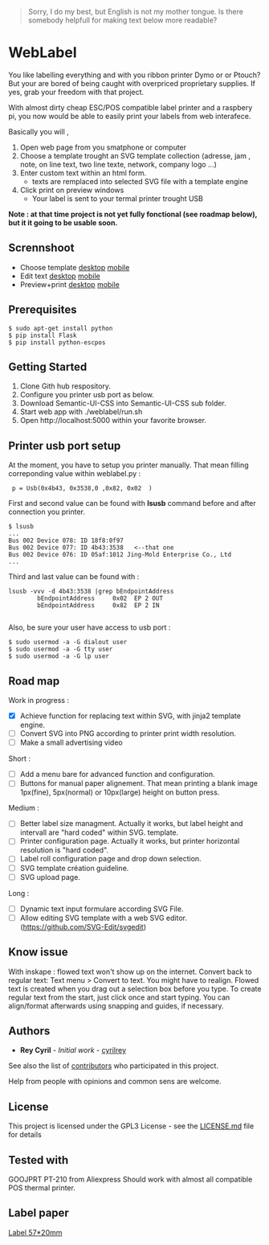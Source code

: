 > Sorry, I do my best, but English is not my mother tongue. Is there somebody helpfull for making text below more readable?

# WebLabel

You like labelling everything and with you ribbon printer Dymo or or Ptouch? But your are bored of being caught with overpriced proprietary supplies. If yes, grab your freedom with that project.

With almost dirty cheap ESC/POS compatible label printer and a raspbery pi, you now would be able to easily print your labels from web interafece.

Basically you will ,

1. Open web page from you smatphone or computer
2. Choose a template trought an SVG template collection (adresse, jam , note, on line text, two line texte, network, company logo ...) 
3. Enter custom text within an html form. 
   - texts are remplaced into selected SVG file with a template engine
4. Click print on preview windows
   - Your label is sent to your termal printer trought USB

**Note : at that time project is not yet fully fonctional (see roadmap below), but it it going to be usable soon.**

## Scrennshoot

- Choose template      [desktop](/doc/Choose.png)    [mobile](/doc/Choose_mobile.png)
- Edit text            [desktop](/doc/Edit.png)      [mobile](/doc/Edit_mobile.png)
- Preview+print        [desktop](/doc/Preview.png)   [mobile](/doc/Preview_mobile.png)

## Prerequisites
```
$ sudo apt-get install python
$ pip install Flask
$ pip install python-escpos
```

## Getting Started

1. Clone Gith hub respository.
2. Configure you printer usb port as below.
3. Download Semantic-UI-CSS into Semantic-UI-CSS sub folder.
5. Start web app with ./weblabel/run.sh
6. Open http://localhost:5000 within your favorite browser.


## Printer usb port setup

At the moment, you have to setup you printer manually.
That mean filling correponding value within weblabel.py : 

```
 p = Usb(0x4b43, 0x3538,0 ,0x82, 0x02  ) 
```

First and second value can be found with **lsusb** command before and after connection you printer.  
```
$ lsusb
...
Bus 002 Device 078: ID 18f8:0f97  
Bus 002 Device 077: ID 4b43:3538   <--that one 
Bus 002 Device 076: ID 05af:1012 Jing-Mold Enterprise Co., Ltd 
...
```

Third and last value can be found with :
```
lsusb -vvv -d 4b43:3538 |grep bEndpointAddress
        bEndpointAddress     0x02  EP 2 OUT
        bEndpointAddress     0x82  EP 2 IN
        
```

Also, be sure your user have access to usb port :
```
$ sudo usermod -a -G dialout user
$ sudo usermod -a -G tty user
$ sudo usermod -a -G lp user
```

## Road map

Work in progress :
- [x] Achieve function for replacing text within SVG, with jinja2 template engine.
- [ ] Convert SVG into PNG according to printer print width resolution.
- [ ] Make a small advertising video

Short :
- [ ] Add a menu bare for advanced function and configuration.
- [ ] Buttons for manual paper alignement. That mean printing a blank image 1px(fine), 5px(normal) or 10px(large) height on button press.

Medium :
- [ ] Better label size managment. Actually it works, but label height and intervall are "hard coded" within SVG. template.
- [ ] Printer configuration page. Actually it works, but printer horizontal resolution is "hard coded".
- [ ] Label roll configuration page and drop down selection.
- [ ] SVG template création guideline.
- [ ] SVG upload page.

Long :
- [ ] Dynamic text input formulare according SVG File.
- [ ] Allow editing SVG template with a web SVG editor. (https://github.com/SVG-Edit/svgedit)

## Know issue

With inskape : flowed text won't show up on the internet. Convert back to regular text: Text menu > Convert to text. You might have to realign. Flowed text is created when you drag out a selection box before you type. To create regular text from the start, just click once and start typing. You can align/format afterwards using snapping and guides, if necessary.

## Authors

* **Rey Cyril** - *Initial work* - [cyrilrey](https://github.com/cyrilrey)

See also the list of [contributors](https://github.com/cyrilrey/weblabel/graphs/contributors) who participated in this project.

Help from people with opinions and common sens are welcome.


## License

This project is licensed under the GPL3 License - see the [LICENSE.md](LICENSE.md) file for details

## Tested with

GOOJPRT PT-210 from Aliexpress
Should work with almost all compatible POS thermal printer.

## Label paper

[Label 57*20mm](https://www.aliexpress.com/item/Direct-Thermal-Label-Stickers-10-Rolls-OD-40MM-Sutible-for-58mm-Bluetooth-Thermal-Labeller-Printer-57x40/32883774593.html?spm=a2g0s.9042311.0.0.27424c4dzTvZo8)

